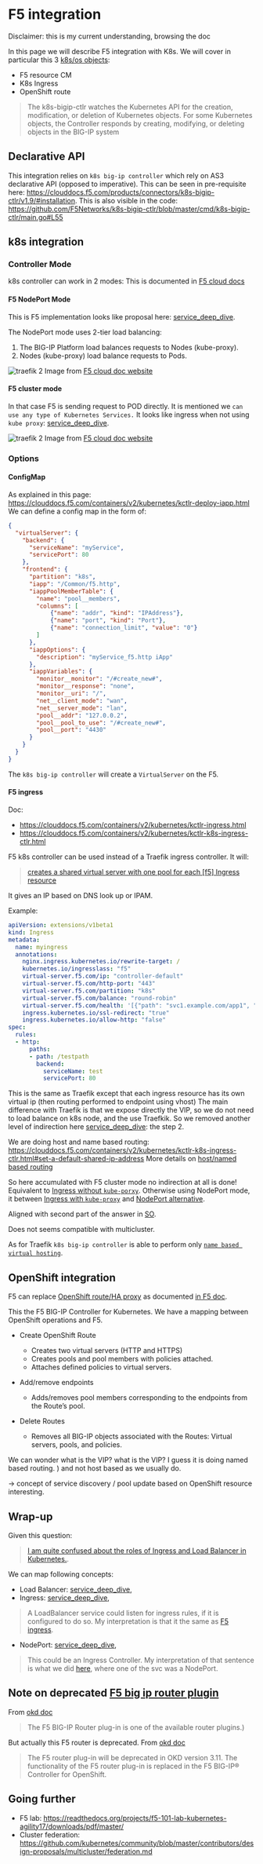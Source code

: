 # F5 integration 

Disclaimer: this is my current understanding, browsing the doc

In this page we will describe F5 integration with K8s.
We will cover in particular this 3 [k8s/os objects](https://clouddocs.f5.com/products/connectors/k8s-bigip-ctlr/v1.9/):
- F5 resource CM
- K8s Ingress
- OpenShift route

> The k8s-bigip-ctlr watches the Kubernetes API for the creation, modification, or deletion of Kubernetes objects. For some Kubernetes objects, the Controller responds by creating, modifying, or deleting objects in the BIG-IP system

## Declarative API

This integration relies on `k8s big-ip controller` which rely on AS3 declarative API (opposed to imperative).
This can be seen in pre-requisite here: https://clouddocs.f5.com/products/connectors/k8s-bigip-ctlr/v1.9/#installation.
This is also visible in the code: https://github.com/F5Networks/k8s-bigip-ctlr/blob/master/cmd/k8s-bigip-ctlr/main.go#L55

## k8s integration

### Controller Mode

k8s controller can work in 2 modes:
This is documented in [F5 cloud docs](https://clouddocs.f5.com/containers/v2/kubernetes/kctlr-modes.html)

#### F5 NodePort Mode

This is F5 implementation looks like proposal here: [service_deep_dive](./service_deep_dive.md#Node-port-alternative).

The NodePort mode uses 2-tier load balancing:
1. The BIG-IP Platform load balances requests to Nodes (kube-proxy).
2. Nodes (kube-proxy) load balance requests to Pods.

![traefik 2](./k8s_nodeport.png)
Image from [F5 cloud doc website](https://clouddocs.f5.com/containers/v2/kubernetes/kctlr-modes.html)

#### F5 cluster mode

In that case F5 is sending request to POD directly. 
It is mentioned we  `can use any type of Kubernetes Services.`
It looks like ingress when not using `kube proxy`: [service_deep_dive](./service_deep_dive.md#Ingress).

![traefik 2](./k8s_cluster.png)
Image from [F5 cloud doc website](https://clouddocs.f5.com/containers/v2/kubernetes/kctlr-modes.html)

### Options

#### ConfigMap

As explained in this page: https://clouddocs.f5.com/containers/v2/kubernetes/kctlr-deploy-iapp.html
We can define a config map in the form of:

````json
{
  "virtualServer": {
    "backend": {
      "serviceName": "myService",
      "servicePort": 80
    },
    "frontend": {
      "partition": "k8s",
      "iapp": "/Common/f5.http",
      "iappPoolMemberTable": {
        "name": "pool__members",
        "columns": [
            {"name": "addr", "kind": "IPAddress"},
            {"name": "port", "kind": "Port"},
            {"name": "connection_limit", "value": "0"}
        ]
      },
      "iappOptions": {
        "description": "myService_f5.http iApp"
      },
      "iappVariables": {
        "monitor__monitor": "/#create_new#",
        "monitor__response": "none",
        "monitor__uri": "/",
        "net__client_mode": "wan",
        "net__server_mode": "lan",
        "pool__addr": "127.0.0.2",
        "pool__pool_to_use": "/#create_new#",
        "pool__port": "4430"
      }
    }
  }
}
````
The `k8s big-ip controller` will create a `VirtualServer` on the F5.

#### F5 ingress 

Doc:
- https://clouddocs.f5.com/containers/v2/kubernetes/kctlr-ingress.html
- https://clouddocs.f5.com/containers/v2/kubernetes/kctlr-k8s-ingress-ctlr.html

F5 k8s controller can be used instead of a Traefik ingress controller.
It will:
> [creates a shared virtual server with one pool for each [f5] Ingress resource](https://clouddocs.f5.com/containers/v2/kubernetes/kctlr-k8s-ingress-ctlr.html#set-a-default-shared-ip-address)

It gives an IP based on DNS look up or IPAM.

Example:

````yaml
apiVersion: extensions/v1beta1
kind: Ingress
metadata:
  name: myingress
  annotations:
    nginx.ingress.kubernetes.io/rewrite-target: /
    kubernetes.io/ingresslass: "f5"
    virtual-server.f5.com/ip: "controller-default"
    virtual-server.f5.com/http-port: "443"
    virtual-server.f5.com/partition: "k8s"
    virtual-server.f5.com/balance: "round-robin"
    virtual-server.f5.com/health: '[{"path": "svc1.example.com/app1", "send": "HTTP GET /health/svc1", "interval": 5, "timeout": 10}]'
    ingress.kubernetes.io/ssl-redirect: "true"
    ingress.kubernetes.io/allow-http: "false"
spec:
  rules:
  - http:
      paths:
      - path: /testpath
        backend:
          serviceName: test
          servicePort: 80
````

This is the same as Traefik except that each ingress resource has its own virtual ip (then routing performed to endpoint using vhost)
The main difference with Traefik is that we expose directly the VIP, so we do not need to load balance on k8s node, and the use Traefkik.
So we removed another level of indirection here [service_deep_dive](./service_deep_dive.md#Ingress): the step 2.

We are doing host and name based routing: https://clouddocs.f5.com/containers/v2/kubernetes/kctlr-k8s-ingress-ctlr.html#set-a-default-shared-ip-address
More details on [host/named based routing](https://devcentral.f5.com/s/articles/the-three-http-routing-patterns-you-should-know-30764 )

So here accumulated with F5 cluster mode no indirection at all is done! Equivalent to [Ingress without `kube-porxy`](./service_deep_dive.md#Ingress).
Otherwise using NodePort mode, it between [Ingress with  `kube-proxy`](./service_deep_dive.md#Ingress) and [NodePort alternative](./service_deep_dive.md#Node-port-alternative).
 
Aligned with second part of the answer in [SO](https://stackoverflow.com/questions/60031377/load-balancing-in-front-of-traefik-edge-router).

Does not seems compatible with multicluster.

As for Traefik `k8s big-ip controller` is able to perform only [`name based virtual hosting`](https://clouddocs.f5.com/containers/v2/kubernetes/kctlr-ingress.html#name-based-virtual-hosting).

## OpenShift integration

F5 can replace [OpenShift route/HA proxy](https://docs.okd.io/latest/architecture/networking/assembly_available_router_plugins.html#architecture-haproxy-router) as documented [in F5 doc](https://clouddocs.f5.com/containers/v2/openshift/#openshift-routes).

This the F5 BIG-IP Controller for Kubernetes.  We have a  mapping between OpenShift operations and F5.

- Create OpenShift Route 	
    - Creates two virtual servers (HTTP and HTTPS)
    - Creates pools and pool members with policies attached.
    - Attaches defined policies to virtual servers.

- Add/remove endpoints 	
    - Adds/removes pool members corresponding to the endpoints from the Route’s pool.

- Delete Routes 
    - Removes all BIG-IP objects associated with the Routes: Virtual servers, pools, and policies.

We can wonder what is the VIP? what is the VIP? I guess it is doing named based routing.
) and not host based as we usually do.

→  concept of service discovery / pool update based on OpenShift resource interesting.

## Wrap-up

Given this question:
 > [I am quite confused about the roles of Ingress and Load Balancer in Kubernetes.](https://stackoverflow.com/questions/45079988/ingress-vs-load-balancer?rq=1).

We can map following concepts:

- Load Balancer: [service_deep_dive](./service_deep_dive.md#LoadBalancer),
- Ingress: [service_deep_dive](./service_deep_dive.md#Ingresses),
> A LoadBalancer service could listen for ingress rules, if it is configured to do so.
My interpretation is that it the same as [F5 ingress](#F5-ingress).
- NodePort: [service_deep_dive](./service_deep_dive.md#NodePort),
>  This could be an Ingress Controller.
> My interpretation of that sentence is what we did [here](./service_deep_dive.md#Create-deployments-and-services), where one of the svc was a NodePort.


## Note on deprecated [F5 big ip router plugin](https://docs.okd.io/latest/architecture/networking/assembly_available_router_plugins.html#architecture-f5-big-ip)

From [okd doc](https://docs.okd.io/latest/architecture/networking/assembly_available_router_plugins.html#architecture-f5-big-ip) 
>The F5 BIG-IP Router plug-in is one of the available router plugins.)

 But actually this F5 router is deprecated. From [okd doc](https://docs.okd.io/latest/install_config/router/f5_router.html#overview)
> The F5 router plug-in will be deprecated in OKD version 3.11. The functionality of the F5 router plug-in is replaced in the F5 BIG-IP® Controller for OpenShift. 

## Going further

- F5 lab: https://readthedocs.org/projects/f5-101-lab-kubernetes-agility17/downloads/pdf/master/
- Cluster federation: https://github.com/kubernetes/community/blob/master/contributors/design-proposals/multicluster/federation.md